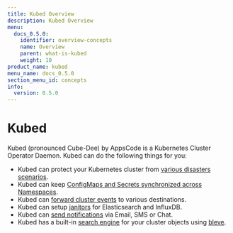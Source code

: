 ```yaml
---
title: Kubed Overview
description: Kubed Overview
menu:
  docs_0.5.0:
    identifier: overview-concepts
    name: Overview
    parent: what-is-kubed
    weight: 10
product_name: kubed
menu_name: docs_0.5.0
section_menu_id: concepts
info:
  version: 0.5.0
---
```


# Kubed

Kubed (pronounced Cube-Dee) by AppsCode is a Kubernetes Cluster Operator Daemon. Kubed can do the following things for you:

 - Kubed can protect your Kubernetes cluster from [various disasters scenarios](/docs/0.5.0/guides/disaster-recovery/).
 - Kubed can keep [ConfigMaps and Secrets synchronized across Namespaces](/docs/0.5.0/guides/config-syncer/).
 - Kubed can [forward cluster events](/docs/0.5.0/guides/cluster-events/) to various destinations.
 - Kubed can setup [janitors](/docs/0.5.0/guides/janitors) for Elasticsearch and InfluxDB.
 - Kubed can [send notifications](/docs/0.5.0/guides/cluster-events/notifiers) via Email, SMS or Chat.
 - Kubed has a built-in [search engine](/docs/0.5.0/guides/apiserver) for your cluster objects using [bleve](https://github.com/blevesearch/bleve).
